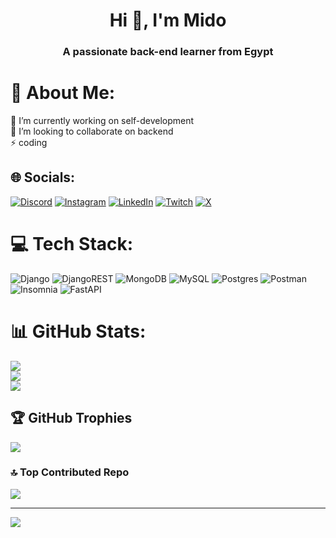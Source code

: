 <h1 align="center">Hi 👋, I'm Mido</h1>
<h3 align="center">A passionate back-end learner from Egypt</h3>

# 💫 About Me:
🔭 I’m currently working on self-development<br>👯 I’m looking to collaborate on backend<br>⚡ coding


## 🌐 Socials:
[![Discord](https://img.shields.io/badge/Discord-%237289DA.svg?logo=discord&logoColor=white)](https://discord.gg/midoosama) [![Instagram](https://img.shields.io/badge/Instagram-%23E4405F.svg?logo=Instagram&logoColor=white)](https://instagram.com/miidoosama) [![LinkedIn](https://img.shields.io/badge/LinkedIn-%230077B5.svg?logo=linkedin&logoColor=white)](https://linkedin.com/in/mohammed-osama-ali) [![Twitch](https://img.shields.io/badge/Twitch-%239146FF.svg?logo=Twitch&logoColor=white)](https://twitch.tv/xmiido) [![X](https://img.shields.io/badge/X-black.svg?logo=X&logoColor=white)](https://x.com/Midoosamaa) 

# 💻 Tech Stack:
![Django](https://img.shields.io/badge/django-%23092E20.svg?style=for-the-badge&logo=django&logoColor=white) ![DjangoREST](https://img.shields.io/badge/DJANGO-REST-ff1709?style=for-the-badge&logo=django&logoColor=white&color=ff1709&labelColor=gray) ![MongoDB](https://img.shields.io/badge/MongoDB-%234ea94b.svg?style=for-the-badge&logo=mongodb&logoColor=white) ![MySQL](https://img.shields.io/badge/mysql-%2300000f.svg?style=for-the-badge&logo=mysql&logoColor=white) ![Postgres](https://img.shields.io/badge/postgres-%23316192.svg?style=for-the-badge&logo=postgresql&logoColor=white) ![Postman](https://img.shields.io/badge/Postman-FF6C37?style=for-the-badge&logo=postman&logoColor=white) ![Insomnia](https://img.shields.io/badge/Insomnia-black?style=for-the-badge&logo=insomnia&logoColor=5849BE) ![FastAPI](https://img.shields.io/badge/FastAPI-005571?style=for-the-badge&logo=fastapi)
# 📊 GitHub Stats:
![](https://github-readme-stats.vercel.app/api?username=Miidoosama&theme=dark&hide_border=false&include_all_commits=false&count_private=false)<br/>
![](https://github-readme-streak-stats.herokuapp.com/?user=Miidoosama&theme=dark&hide_border=false)<br/>
![](https://github-readme-stats.vercel.app/api/top-langs/?username=Miidoosama&theme=dark&hide_border=false&include_all_commits=false&count_private=false&layout=compact)

## 🏆 GitHub Trophies
![](https://github-profile-trophy.vercel.app/?username=Miidoosama&theme=radical&no-frame=true&no-bg=true&margin-w=4)

### 🔝 Top Contributed Repo
![](https://github-contributor-stats.vercel.app/api?username=Miidoosama&limit=5&theme=dark&combine_all_yearly_contributions=true)

---
[![](https://visitcount.itsvg.in/api?id=Miidoosama&icon=2&color=12)](https://visitcount.itsvg.in)

<!-- Proudly created with GPRM ( https://gprm.itsvg.in ) -->
